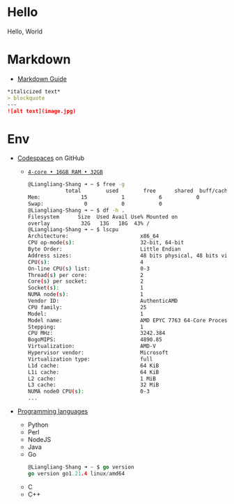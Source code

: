 # Hello
Hello, World

# Markdown
* [Markdown Guide](https://www.markdownguide.org/)
```markdown
*italicized text*
> blockquote
---
![alt text](image.jpg)
```

# Env
* [Codespaces](./GitHub/README.md#codespaces) on GitHub
    + [`4-core • 16GB RAM • 32GB`](https://vigilant-fortnight-wrjr7qxxj6jh9qqv.github.dev/)
        ```bash
        @Liangliang-Shang ➜ ~ $ free -g
                    total        used        free      shared  buff/cache   available
        Mem:             15           1           6           0           7          13
        Swap:             0           0           0
        @Liangliang-Shang ➜ ~ $ df -h .
        Filesystem      Size  Used Avail Use% Mounted on
        overlay          32G   13G   18G  43% /
        @Liangliang-Shang ➜ ~ $ lscpu
        Architecture:                       x86_64
        CPU op-mode(s):                     32-bit, 64-bit
        Byte Order:                         Little Endian
        Address sizes:                      48 bits physical, 48 bits virtual
        CPU(s):                             4
        On-line CPU(s) list:                0-3
        Thread(s) per core:                 2
        Core(s) per socket:                 2
        Socket(s):                          1
        NUMA node(s):                       1
        Vendor ID:                          AuthenticAMD
        CPU family:                         25
        Model:                              1
        Model name:                         AMD EPYC 7763 64-Core Processor
        Stepping:                           1
        CPU MHz:                            3242.384
        BogoMIPS:                           4890.85
        Virtualization:                     AMD-V
        Hypervisor vendor:                  Microsoft
        Virtualization type:                full
        L1d cache:                          64 KiB
        L1i cache:                          64 KiB
        L2 cache:                           1 MiB
        L3 cache:                           32 MiB
        NUMA node0 CPU(s):                  0-3
        ...
        ```

* [Programming languages](./GitHub/README.md#Env)
    + Python
    + Perl
    + NodeJS
    + Java
    + Go
        ```go
        @Liangliang-Shang ➜ ~ $ go version
        go version go1.21.4 linux/amd64
        ```
    + C
    + C++
